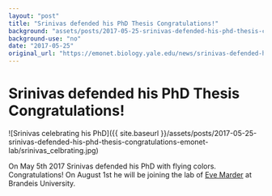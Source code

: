 ```yaml
---
layout: "post"
title: "Srinivas defended his PhD Thesis Congratulations!"
background: "assets/posts/2017-05-25-srinivas-defended-his-phd-thesis-congratulations-emonet-lab/srinivas_celbrating.jpg"
background-use: "no"
date: "2017-05-25"
original_url: "https://emonet.biology.yale.edu/news/srinivas-defended-his-phd-thesis-congratulations"
---
```

# Srinivas defended his PhD Thesis Congratulations!

![Srinivas celebrating his PhD]({{ site.baseurl }}/assets/posts/2017-05-25-srinivas-defended-his-phd-thesis-congratulations-emonet-lab/srinivas_celbrating.jpg)

On May 5th 2017 Srinivas defended his PhD with flying colors. Congratulations! On August 1st he will be joining the lab of [Eve Marder](https://blogs.brandeis.edu/marderlab/) at Brandeis University.